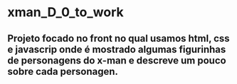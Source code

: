 # xman_D_0_to_work

## Projeto focado no front no qual usamos html, css e javascrip onde é mostrado algumas figurinhas de personagens do x-man e descreve um pouco sobre cada personagen.

